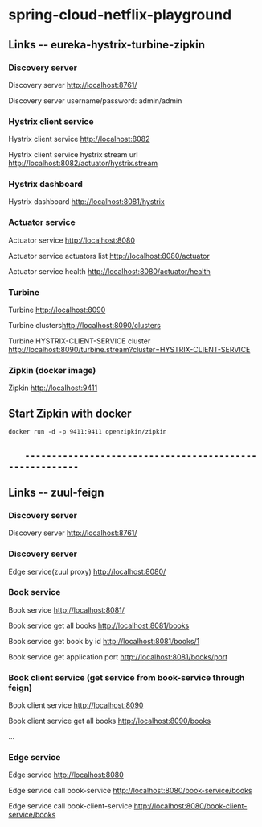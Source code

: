 # spring-cloud-netflix-playground

## Links -- eureka-hystrix-turbine-zipkin

### Discovery server
Discovery server [http://localhost:8761/](http://localhost:8761)

Discovery server username/password: admin/admin

### Hystrix client service
Hystrix client service [http://localhost:8082](http://localhost:8082)

Hystrix client service hystrix stream url [http://localhost:8082/actuator/hystrix.stream](http://localhost:8082/actuator/hystrix.stream)

### Hystrix dashboard
Hystrix dashboard [http://localhost:8081/hystrix](http://localhost:8081/hystrix)

### Actuator service
Actuator service [http://localhost:8080](http://localhost:8080)

Actuator service actuators list [http://localhost:8080/actuator](http://localhost:8080/actuator)

Actuator service health [http://localhost:8080/actuator/health](http://localhost:8080/actuator/health)

### Turbine
Turbine [http://localhost:8090](http://localhost:8090)

Turbine clusters[http://localhost:8090/clusters](http://localhost:8090/clusters)

Turbine HYSTRIX-CLIENT-SERVICE cluster [http://localhost:8090/turbine.stream?cluster=HYSTRIX-CLIENT-SERVICE](http://localhost:8090/turbine.stream?cluster=HYSTRIX-CLIENT-SERVICE)

### Zipkin (docker image)
Zipkin [http://localhost:9411](http://localhost:9411)

## Start Zipkin with docker

`docker run -d -p 9411:9411 openzipkin/zipkin`

## `   --------------------------------------------------------`

## Links -- zuul-feign

### Discovery server
Discovery server [http://localhost:8761/](http://localhost:8761)

### Discovery server
Edge service(zuul proxy) [http://localhost:8080/](http://localhost:8080)

### Book service
Book service [http://localhost:8081/](http://localhost:8081)

Book service get all books [http://localhost:8081/books](http://localhost:8081/books)

Book service get book by id [http://localhost:8081/books/1](http://localhost:8081/books/1)

Book service get application port [http://localhost:8081/books/port](http://localhost:8081/books/port)

### Book client service (get service from book-service through feign)
Book client service [http://localhost:8090](http://localhost:8090)

Book client service get all books [http://localhost:8090/books](http://localhost:8090/books)

...

### Edge service
Edge service [http://localhost:8080](http://localhost:8080)

Edge service call book-service [http://localhost:8080/book-service/books](http://localhost:8080/book-service/books)

Edge service call book-client-service [http://localhost:8080/book-client-service/books](http://localhost:8080/book-client-service/books)
